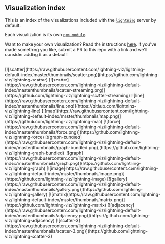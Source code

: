 Visualization index
-------------------
This is an index of the visualizations included with the [`lightning`](http://github.com/lightning-viz/lightning) server by default. 

Each visualization is its own [`npm module`](https://www.npmjs.com/search?q=lightning-visualization). 

Want to make your own visualization? Read the instructions [here](). If you've made something you like, submit a PR to this repo with a link and we'll consider adding it as a default!

<br>
[![scatter](https://raw.githubusercontent.com/lightning-viz/lightning-default-index/master/thumbnails/scatter.png)](https://github.com/lightning-viz/lightning-scatter)
[![scatter](https://raw.githubusercontent.com/lightning-viz/lightning-default-index/master/thumbnails/scatter-streaming.png)](https://github.com/lightning-viz/lightning-scatter-streaming)
[![line](https://raw.githubusercontent.com/lightning-viz/lightning-default-index/master/thumbnails/line.png)](https://github.com/lightning-viz/lightning-line)
[![map](https://raw.githubusercontent.com/lightning-viz/lightning-default-index/master/thumbnails/map.png)](https://github.com/lightning-viz/lightning-map)
[![force](https://raw.githubusercontent.com/lightning-viz/lightning-default-index/master/thumbnails/force.png)](https://github.com/lightning-viz/lightning-force)
[![graph-bundled](https://raw.githubusercontent.com/lightning-viz/lightning-default-index/master/thumbnails/graph-bundled.png)](https://github.com/lightning-viz/lightning-graph-bundled)
[![graph](https://raw.githubusercontent.com/lightning-viz/lightning-default-index/master/thumbnails/graph.png)](https://github.com/lightning-viz/lightning-graph)
[![image](https://raw.githubusercontent.com/lightning-viz/lightning-default-index/master/thumbnails/image.png)](https://github.com/lightning-viz/lightning-image)
[![gallery](https://raw.githubusercontent.com/lightning-viz/lightning-default-index/master/thumbnails/gallery.png)](https://github.com/lightning-viz/lightning-gallery)
[![matrix](https://raw.githubusercontent.com/lightning-viz/lightning-default-index/master/thumbnails/matrix.png)](https://github.com/lightning-viz/lightning-matrix)
[![adjacency](https://raw.githubusercontent.com/lightning-viz/lightning-default-index/master/thumbnails/adjacency.png)](https://github.com/lightning-viz/lightning-adjacency)
[![scatter-3](https://raw.githubusercontent.com/lightning-viz/lightning-default-index/master/thumbnails/scatter-3.png)](https://github.com/lightning-viz/lightning-scatter-3)
